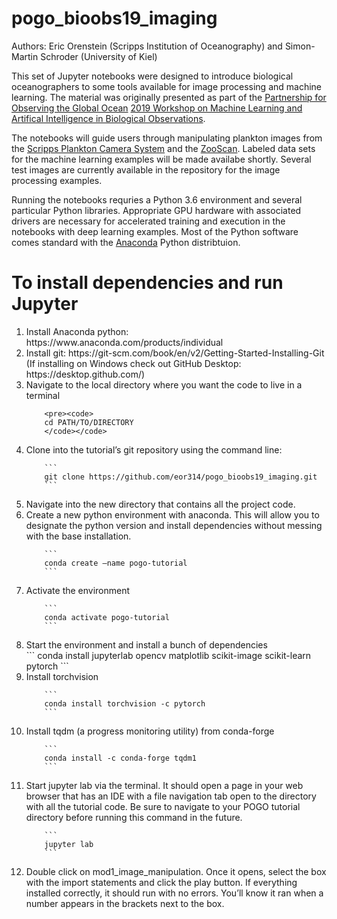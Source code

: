 # pogo_bioobs19_imaging

Authors: Eric Orenstein (Scripps Institution of Oceanography) and Simon-Martin Schroder (University of Kiel)

This set of Jupyter notebooks were designed to introduce biological oceanographers to some tools available for image processing and machine learning. The material was originally presented as part of the <a href="http://www.ocean-partners.org/">Partnership for Observing the Global Ocean</a> <a href="http://ocean-partners.org/pogo-workshop-machine-learning-and-artificial-intelligence-biological-oceanographic-observations">2019 Workshop on Machine Learning and Artifical Intelligence in Biological Observations</a>. 

The notebooks will guide users through manipulating plankton images from the <a href="http://spc.ucsd.edu/">Scripps Plankton Camera System</a> and the <a href="https://sites.google.com/view/piqv/">ZooScan</a>. Labeled data sets for the machine learning examples will be made availabe shortly. Several test images are currently available in the repository for the image processing examples.

Running the notebooks requries a Python 3.6 environment and several particular Python libraries. Appropriate GPU hardware with associated drivers are necessary for accelerated training and execution in the notebooks with deep learning examples. Most of the Python software comes standard with the <a href="https://www.anaconda.com/distribution//">Anaconda</a> Python distribtuion.

# To install dependencies and run Jupyter
<ol>
  <li>Install Anaconda python: https://www.anaconda.com/products/individual</li>
  <li>Install git: https://git-scm.com/book/en/v2/Getting-Started-Installing-Git (If installing on Windows check out GitHub Desktop: https://desktop.github.com/)</li>
  <li>Navigate to the local directory where you want the code to live in a terminal</li>
  
        <pre><code>
        cd PATH/TO/DIRECTORY
        </code></code>
  
  <li>Clone into the tutorial’s git repository using the command line:</li>
  
        ```
        git clone https://github.com/eor314/pogo_bioobs19_imaging.git
        ```
  
  <li>Navigate into the new directory that contains all the project code.</li> 
  <li>Create a new python environment with anaconda. This will allow you to designate the python version and install dependencies without messing with the base installation.</li>
  
        ```
        conda create –name pogo-tutorial
        ```
  
  <li>Activate the environment</li>
  
        ```
        conda activate pogo-tutorial
        ```
  
  <li>Start the environment and install a bunch of dependencies</li>
        ```
        conda install jupyterlab opencv matplotlib scikit-image scikit-learn pytorch
        ```
  <li>Install torchvision</li>
  
        ```
        conda install torchvision -c pytorch
        ```
        
  <li>Install tqdm (a progress monitoring utility) from conda-forge</li>
  
        ```
        conda install -c conda-forge tqdm1
        ```
  
  <li>Start jupyter lab via the terminal. It should open a page in your web browser that has an IDE with a file navigation tab open to the directory with all the tutorial code. Be sure to navigate to your POGO tutorial directory before running this command in the future.</li>
  
        ```
        jupyter lab
        ```
        
  <li>Double click on mod1_image_manipulation. Once it opens, select the box with the import statements and click the play button. If everything installed correctly, it should run with no errors. You’ll know it ran when a number appears in the brackets next to the box.</li>
</ol>

